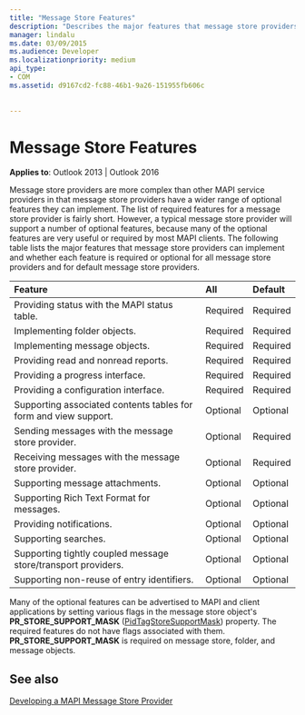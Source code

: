 ```yaml
---
title: "Message Store Features"
description: "Describes the major features that message store providers can implement and whether each feature is required or optional for certain store providers."
manager: lindalu
ms.date: 03/09/2015
ms.audience: Developer
ms.localizationpriority: medium
api_type:
- COM
ms.assetid: d9167cd2-fc88-46b1-9a26-151955fb606c
 
 
---
```


# Message Store Features

  
  
**Applies to**: Outlook 2013 | Outlook 2016 
  
Message store providers are more complex than other MAPI service providers in that message store providers have a wider range of optional features they can implement. The list of required features for a message store provider is fairly short. However, a typical message store provider will support a number of optional features, because many of the optional features are very useful or required by most MAPI clients. The following table lists the major features that message store providers can implement and whether each feature is required or optional for all message store providers and for default message store providers.
  
|**Feature**|**All**|**Default**|
|:-----|:-----|:-----|
|Providing status with the MAPI status table. |Required  <br/> |Required  <br/> |
|Implementing folder objects. |Required  <br/> |Required  <br/> |
|Implementing message objects. |Required  <br/> |Required  <br/> |
|Providing read and nonread reports. |Required  <br/> |Required  <br/> |
|Providing a progress interface. |Required  <br/> |Required  <br/> |
|Providing a configuration interface. |Required  <br/> |Required  <br/> |
|Supporting associated contents tables for form and view support. |Optional  <br/> |Optional  <br/> |
|Sending messages with the message store provider. |Optional  <br/> |Required  <br/> |
|Receiving messages with the message store provider. |Optional  <br/> |Required  <br/> |
|Supporting message attachments. |Optional  <br/> |Optional  <br/> |
|Supporting Rich Text Format for messages. |Optional  <br/> |Optional  <br/> |
|Providing notifications. |Optional  <br/> |Optional  <br/> |
|Supporting searches. |Optional  <br/> |Optional  <br/> |
|Supporting tightly coupled message store/transport providers. |Optional  <br/> |Optional  <br/> |
|Supporting non-reuse of entry identifiers. |Optional  <br/> |Optional  <br/> |
   
Many of the optional features can be advertised to MAPI and client applications by setting various flags in the message store object's **PR_STORE_SUPPORT_MASK** ([PidTagStoreSupportMask](pidtagstoresupportmask-canonical-property.md)) property. The required features do not have flags associated with them. **PR_STORE_SUPPORT_MASK** is required on message store, folder, and message objects. 
  
## See also



[Developing a MAPI Message Store Provider](developing-a-mapi-message-store-provider.md)

